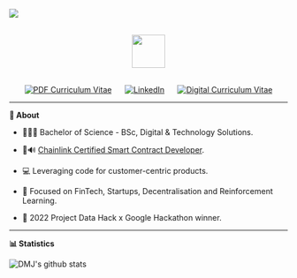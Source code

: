 <p align="left">
	<img src="https://komarev.com/ghpvc/?username=davidmeadejr&color=000000&style=flat-square&label=Profile+Views" />
</p>

<div align="center">
  <br /> 
    <img  align="center" src="https://media.giphy.com/media/aExP3YOqb6ImBe5HG2/giphy.gif" width="60">
</div>
  <br /> 
<div align="center">
	
[![PDF Curriculum Vitae](https://img.shields.io/badge/-PDF%20Curriculum%20Vitae-21262d?style=flat&logo=github&logoColor=ffffff)](https://github.com/davidmeadejr/external-curriculum-vitae/blob/master/external-curriculum-vitae-updated.pdf)
&nbsp;&nbsp;&nbsp;&nbsp;
[![LinkedIn](https://img.shields.io/badge/-LinkedIn-21262d?style=flat&logo=linkedin&logoColor=0072b1)](https://www.linkedin.com/in/davidmeadejr/)
&nbsp;&nbsp;&nbsp;&nbsp;
[![Digital Curriculum Vitae](https://img.shields.io/badge/-Digital%20Curriculum%20Vitae-21262d?style=flat&logo=github&logoColor=ffffff)](https://github.com/davidmeadejr/github-curriculum-vitae)

</div>



---


**🔎 About**

* 🧑🏿‍🎓 Bachelor of Science - BSc, Digital & Technology Solutions.

* 🦇🔊 <a href="https://app.poap.xyz/token/6264372">Chainlink Certified Smart Contract Developer</a>.

* 💻 Leveraging code for customer-centric products.

* 🎯 Focused on FinTech, Startups, Decentralisation and Reinforcement Learning.

* 🧠 2022 Project Data Hack x Google Hackathon winner.

<!-- * 📧 Have I sparked your interest? [Lets talk 💬](mailto:davidmeadejnrgmail.com) -->
<!-- * 🧑🏿‍💻 SWE @. -->

---



**📊 Statistics**

  <img align="left" src="https://github-readme-stats-git-masterrstaa-rickstaa.vercel.app/api/top-langs/?username=davidmeadejr&layout=compact&theme=chartreuse-dark&hide=objective-c%2B%2B,objective-c,html,css,Objective-c++" alt="DMJ's github stats" />
